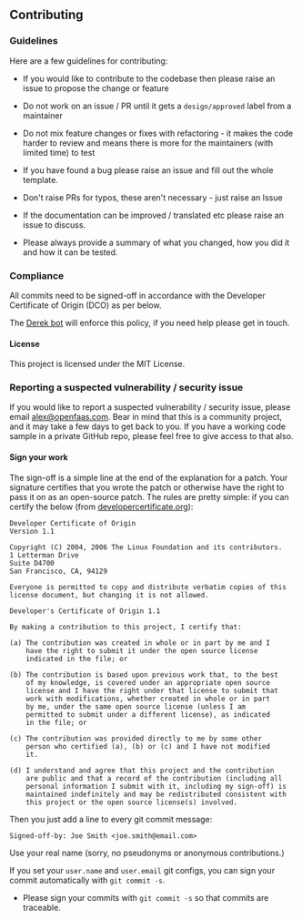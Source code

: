 ## Contributing

### Guidelines

Here are a few guidelines for contributing:

* If you would like to contribute to the codebase then please raise an issue to propose the change or feature
* Do not work on an issue / PR until it gets a `design/approved` label from a maintainer
* Do not mix feature changes or fixes with refactoring - it makes the code harder to review and means there is more for the maintainers (with limited time) to test

* If you have found a bug please raise an issue and fill out the whole template.
* Don't raise PRs for typos, these aren't necessary - just raise an Issue
* If the documentation can be improved / translated etc please raise an issue to discuss. 

* Please always provide a summary of what you changed, how you did it and how it can be tested.

### Compliance

All commits need to be signed-off in accordance with the Developer Certificate of Origin (DCO) as per below.

The [Derek bot](https://github.com/alexellis/derek) will enforce this policy, if you need help please get in touch.

#### License

This project is licensed under the MIT License.

### Reporting a suspected vulnerability / security issue

If you would like to report a suspected vulnerability / security issue, please email alex@openfaas.com. Bear in mind that this is a community project, and it may take a few days to get back to you. If you have a working code sample in a private GitHub repo, please feel free to give access to that also.

#### Sign your work

The sign-off is a simple line at the end of the explanation for a patch. Your
signature certifies that you wrote the patch or otherwise have the right to pass
it on as an open-source patch. The rules are pretty simple: if you can certify
the below (from [developercertificate.org](http://developercertificate.org/)):

```
Developer Certificate of Origin
Version 1.1

Copyright (C) 2004, 2006 The Linux Foundation and its contributors.
1 Letterman Drive
Suite D4700
San Francisco, CA, 94129

Everyone is permitted to copy and distribute verbatim copies of this
license document, but changing it is not allowed.

Developer's Certificate of Origin 1.1

By making a contribution to this project, I certify that:

(a) The contribution was created in whole or in part by me and I
    have the right to submit it under the open source license
    indicated in the file; or

(b) The contribution is based upon previous work that, to the best
    of my knowledge, is covered under an appropriate open source
    license and I have the right under that license to submit that
    work with modifications, whether created in whole or in part
    by me, under the same open source license (unless I am
    permitted to submit under a different license), as indicated
    in the file; or

(c) The contribution was provided directly to me by some other
    person who certified (a), (b) or (c) and I have not modified
    it.

(d) I understand and agree that this project and the contribution
    are public and that a record of the contribution (including all
    personal information I submit with it, including my sign-off) is
    maintained indefinitely and may be redistributed consistent with
    this project or the open source license(s) involved.
```

Then you just add a line to every git commit message:

    Signed-off-by: Joe Smith <joe.smith@email.com>

Use your real name (sorry, no pseudonyms or anonymous contributions.)

If you set your `user.name` and `user.email` git configs, you can sign your
commit automatically with `git commit -s`.

* Please sign your commits with `git commit -s` so that commits are traceable.
